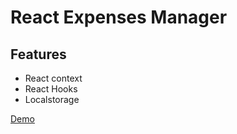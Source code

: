 # React Expenses Manager

## Features

- React context
- React Hooks
- Localstorage

[Demo](https://budget-expenses-manager.netlify.app/)
